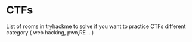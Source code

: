 # CTFs

List of rooms in tryhackme to solve if you want to practice CTFs different category ( web hacking, pwn,RE ...)

